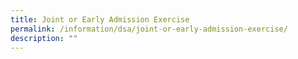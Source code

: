 ```yaml
---
title: Joint or Early Admission Exercise
permalink: /information/dsa/joint-or-early-admission-exercise/
description: ""
---
```



